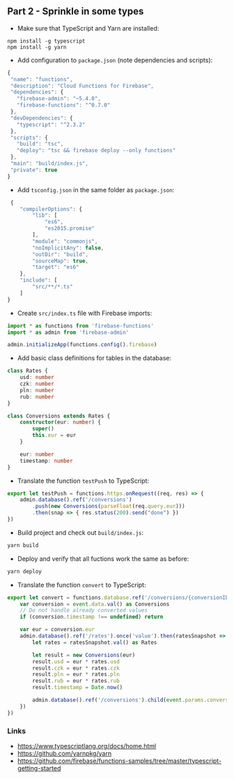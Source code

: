 ## Part 2 - Sprinkle in some types

 * Make sure that TypeScript and Yarn are installed:
 ```
 npm install -g typescript
 npm install -g yarn
 ```
 
 * Add configuration to `package.json` (note dependencies and scripts):
 ``` js
 {
  "name": "functions",
  "description": "Cloud Functions for Firebase",
  "dependencies": {
    "firebase-admin": "~5.4.0",
    "firebase-functions": "^0.7.0"
  },
  "devDependencies": {
    "typescript": "^2.3.2"
  },
  "scripts": {
    "build": "tsc",
    "deploy": "tsc && firebase deploy --only functions"
  },
  "main": "build/index.js",
  "private": true
}
  ```

 * Add `tsconfig.json` in the same folder as `package.json`:
``` js
 {
    "compilerOptions": {
        "lib": [
            "es6",
            "es2015.promise"
        ],
        "module": "commonjs",
        "noImplicitAny": false,
        "outDir": "build",
        "sourceMap": true,
        "target": "es6"
    },
    "include": [
        "src/**/*.ts"
    ]
}
```

 * Create `src/index.ts` file with Firebase imports:
``` js
import * as functions from 'firebase-functions'
import * as admin from 'firebase-admin'

admin.initializeApp(functions.config().firebase)
```

 * Add basic class definitions for tables in the database: 
``` ts
class Rates {
    usd: number
    czk: number
    pln: number
    rub: number
}

class Conversions extends Rates {
    constructor(eur: number) {
        super()
        this.eur = eur
    }

    eur: number
    timestamp: number
}
```

 * Translate the function `testPush` to TypeScript:
``` ts
export let testPush = functions.https.onRequest((req, res) => {
    admin.database().ref('/conversions')
        .push(new Conversions(parseFloat(req.query.eur)))
        .then(snap => { res.status(200).send("done") })
})
```

 * Build project and check out `build/index.js`:
``` sh
yarn build
```
 
 * Deploy and verify that all fuctions work the same as before:
``` sh
yarn deploy
```

 * Translate the function `convert` to TypeScript:
``` ts
export let convert = functions.database.ref('/conversions/{conversionID}').onWrite(event => {
    var conversion = event.data.val() as Conversions
    // Do not handle already converted values
    if (conversion.timestamp !== undefined) return

    var eur = conversion.eur
    admin.database().ref('/rates').once('value').then(ratesSnapshot => {
        let rates = ratesSnapshot.val() as Rates

        let result = new Conversions(eur)
        result.usd = eur * rates.usd
        result.czk = eur * rates.czk
        result.pln = eur * rates.pln
        result.rub = eur * rates.rub
        result.timestamp = Date.now()

        admin.database().ref('/conversions').child(event.params.conversionID).set(result)
    })
})
```


### Links

* https://www.typescriptlang.org/docs/home.html
* https://github.com/yarnpkg/yarn
* https://github.com/firebase/functions-samples/tree/master/typescript-getting-started